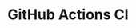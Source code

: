 # GitHub Actions CI












































































































































































































































































































































































































































































































































































































































































































































































































































































































































































































